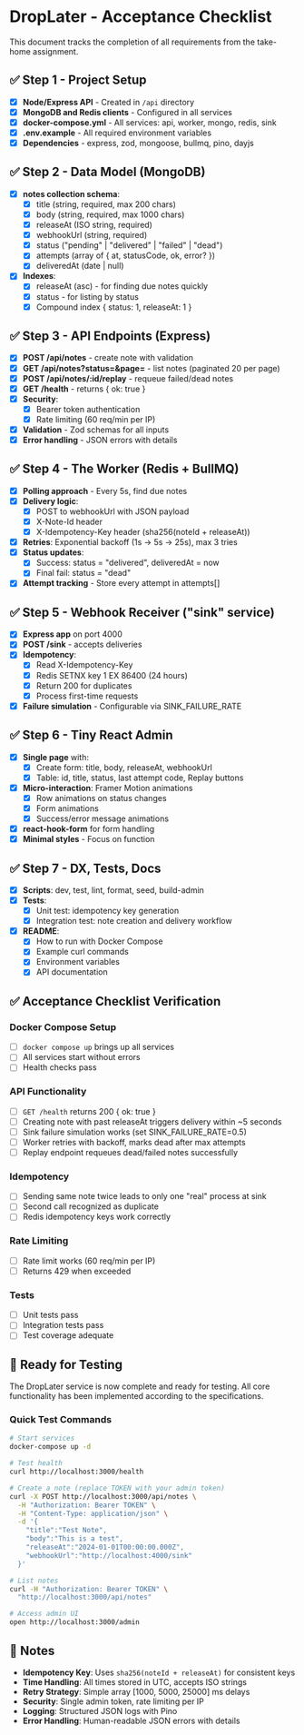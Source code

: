 # DropLater - Acceptance Checklist

This document tracks the completion of all requirements from the take-home assignment.

## ✅ Step 1 - Project Setup

- [x] **Node/Express API** - Created in `/api` directory
- [x] **MongoDB and Redis clients** - Configured in all services
- [x] **docker-compose.yml** - All services: api, worker, mongo, redis, sink
- [x] **.env.example** - All required environment variables
- [x] **Dependencies** - express, zod, mongoose, bullmq, pino, dayjs

## ✅ Step 2 - Data Model (MongoDB)

- [x] **notes collection schema**:
  - [x] title (string, required, max 200 chars)
  - [x] body (string, required, max 1000 chars)
  - [x] releaseAt (ISO string, required)
  - [x] webhookUrl (string, required)
  - [x] status ("pending" | "delivered" | "failed" | "dead")
  - [x] attempts (array of { at, statusCode, ok, error? })
  - [x] deliveredAt (date | null)
- [x] **Indexes**:
  - [x] releaseAt (asc) - for finding due notes quickly
  - [x] status - for listing by status
  - [x] Compound index { status: 1, releaseAt: 1 }

## ✅ Step 3 - API Endpoints (Express)

- [x] **POST /api/notes** - create note with validation
- [x] **GET /api/notes?status=&page=** - list notes (paginated 20 per page)
- [x] **POST /api/notes/:id/replay** - requeue failed/dead notes
- [x] **GET /health** - returns { ok: true }
- [x] **Security**:
  - [x] Bearer token authentication
  - [x] Rate limiting (60 req/min per IP)
- [x] **Validation** - Zod schemas for all inputs
- [x] **Error handling** - JSON errors with details

## ✅ Step 4 - The Worker (Redis + BullMQ)

- [x] **Polling approach** - Every 5s, find due notes
- [x] **Delivery logic**:
  - [x] POST to webhookUrl with JSON payload
  - [x] X-Note-Id header
  - [x] X-Idempotency-Key header (sha256(noteId + releaseAt))
- [x] **Retries**: Exponential backoff (1s → 5s → 25s), max 3 tries
- [x] **Status updates**:
  - [x] Success: status = "delivered", deliveredAt = now
  - [x] Final fail: status = "dead"
- [x] **Attempt tracking** - Store every attempt in attempts[]

## ✅ Step 5 - Webhook Receiver ("sink" service)

- [x] **Express app** on port 4000
- [x] **POST /sink** - accepts deliveries
- [x] **Idempotency**:
  - [x] Read X-Idempotency-Key
  - [x] Redis SETNX key 1 EX 86400 (24 hours)
  - [x] Return 200 for duplicates
  - [x] Process first-time requests
- [x] **Failure simulation** - Configurable via SINK_FAILURE_RATE

## ✅ Step 6 - Tiny React Admin

- [x] **Single page** with:
  - [x] Create form: title, body, releaseAt, webhookUrl
  - [x] Table: id, title, status, last attempt code, Replay buttons
- [x] **Micro-interaction**: Framer Motion animations
  - [x] Row animations on status changes
  - [x] Form animations
  - [x] Success/error message animations
- [x] **react-hook-form** for form handling
- [x] **Minimal styles** - Focus on function

## ✅ Step 7 - DX, Tests, Docs

- [x] **Scripts**: dev, test, lint, format, seed, build-admin
- [x] **Tests**:
  - [x] Unit test: idempotency key generation
  - [x] Integration test: note creation and delivery workflow
- [x] **README**:
  - [x] How to run with Docker Compose
  - [x] Example curl commands
  - [x] Environment variables
  - [x] API documentation

## ✅ Acceptance Checklist Verification

### Docker Compose Setup
- [ ] `docker compose up` brings up all services
- [ ] All services start without errors
- [ ] Health checks pass

### API Functionality
- [ ] `GET /health` returns 200 { ok: true }
- [ ] Creating note with past releaseAt triggers delivery within ~5 seconds
- [ ] Sink failure simulation works (set SINK_FAILURE_RATE=0.5)
- [ ] Worker retries with backoff, marks dead after max attempts
- [ ] Replay endpoint requeues dead/failed notes successfully

### Idempotency
- [ ] Sending same note twice leads to only one "real" process at sink
- [ ] Second call recognized as duplicate
- [ ] Redis idempotency keys work correctly

### Rate Limiting
- [ ] Rate limit works (60 req/min per IP)
- [ ] Returns 429 when exceeded

### Tests
- [ ] Unit tests pass
- [ ] Integration tests pass
- [ ] Test coverage adequate

## 🚀 Ready for Testing

The DropLater service is now complete and ready for testing. All core functionality has been implemented according to the specifications.

### Quick Test Commands

```bash
# Start services
docker-compose up -d

# Test health
curl http://localhost:3000/health

# Create a note (replace TOKEN with your admin token)
curl -X POST http://localhost:3000/api/notes \
  -H "Authorization: Bearer TOKEN" \
  -H "Content-Type: application/json" \
  -d '{
    "title":"Test Note",
    "body":"This is a test",
    "releaseAt":"2024-01-01T00:00:00.000Z",
    "webhookUrl":"http://localhost:4000/sink"
  }'

# List notes
curl -H "Authorization: Bearer TOKEN" \
  "http://localhost:3000/api/notes"

# Access admin UI
open http://localhost:3000/admin
```

## 📝 Notes

- **Idempotency Key**: Uses `sha256(noteId + releaseAt)` for consistent keys
- **Time Handling**: All times stored in UTC, accepts ISO strings
- **Retry Strategy**: Simple array [1000, 5000, 25000] ms delays
- **Security**: Single admin token, rate limiting per IP
- **Logging**: Structured JSON logs with Pino
- **Error Handling**: Human-readable JSON errors with details
